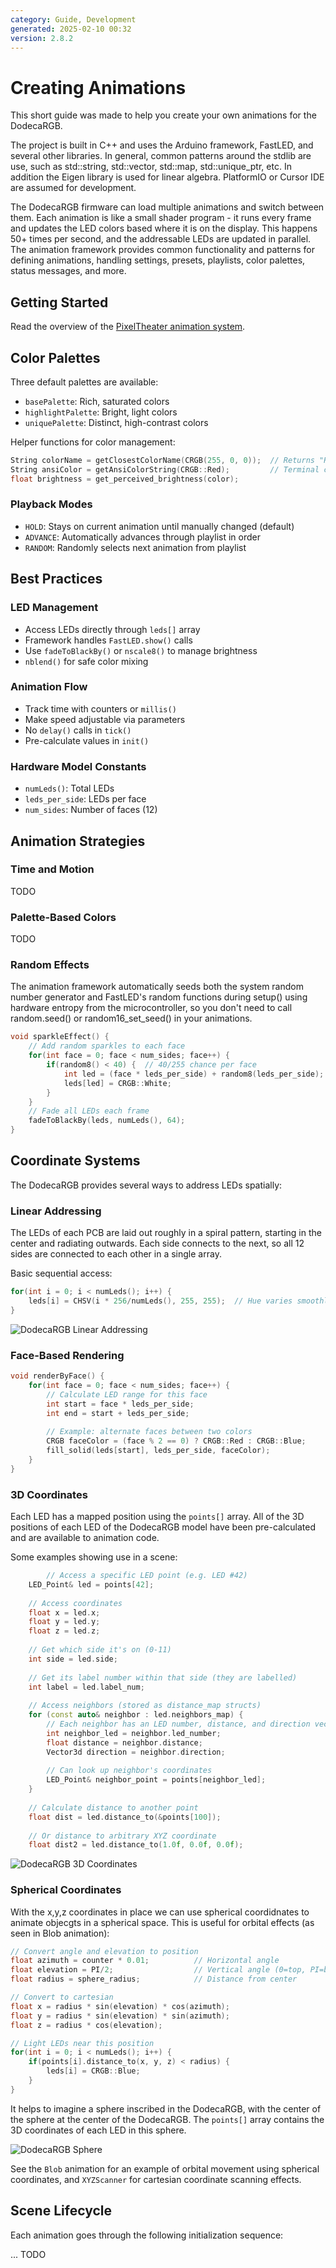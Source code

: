 ```yaml
---
category: Guide, Development
generated: 2025-02-10 00:32
version: 2.8.2
---
```


# Creating Animations

This short guide was made to help you create your own animations for the DodecaRGB. 

The project is built in C++ and uses the Arduino framework, FastLED, and several other libraries. In general, common patterns around the stdlib are use, such as std::string, std::vector, std::map, std::unique_ptr, etc. In addition the Eigen library is used for linear algebra. PlatformIO or Cursor IDE are assumed for development.

The DodecaRGB firmware can load multiple animations and switch between them. Each animation is like a small shader program - it runs every frame and updates the LED colors based where it is on the display. This happens 50+ times per second, and the addressable LEDs are updated in parallel. The animation framework provides common functionality and patterns for defining animations, handling settings, presets, playlists, color palettes, status messages, and more.

## Getting Started

Read the overview of the [PixelTheater animation system](PixelTheater/README.md).

## Color Palettes

Three default palettes are available:

- `basePalette`: Rich, saturated colors
- `highlightPalette`: Bright, light colors
- `uniquePalette`: Distinct, high-contrast colors

Helper functions for color management:

```cpp
String colorName = getClosestColorName(CRGB(255, 0, 0));  // Returns "Red"
String ansiColor = getAnsiColorString(CRGB::Red);         // Terminal color
float brightness = get_perceived_brightness(color);
```


### Playback Modes

- `HOLD`: Stays on current animation until manually changed (default)
- `ADVANCE`: Automatically advances through playlist in order
- `RANDOM`: Randomly selects next animation from playlist

## Best Practices

### LED Management

- Access LEDs directly through `leds[]` array
- Framework handles `FastLED.show()` calls
- Use `fadeToBlackBy()` or `nscale8()` to manage brightness
- `nblend()` for safe color mixing

### Animation Flow

- Track time with counters or `millis()`
- Make speed adjustable via parameters
- No `delay()` calls in `tick()`
- Pre-calculate values in `init()`

### Hardware Model Constants

- `numLeds()`: Total LEDs
- `leds_per_side`: LEDs per face
- `num_sides`: Number of faces (12)

## Animation Strategies

### Time and Motion

TODO

### Palette-Based Colors

TODO

### Random Effects

The animation framework automatically seeds both the system random number generator and FastLED's random functions during setup() using hardware entropy from the microcontroller, so you don't need to call random.seed() or random16_set_seed() in your animations.

```cpp
void sparkleEffect() {
    // Add random sparkles to each face
    for(int face = 0; face < num_sides; face++) {
        if(random8() < 40) {  // 40/255 chance per face
            int led = (face * leds_per_side) + random8(leds_per_side);
            leds[led] = CRGB::White;
        }
    }
    // Fade all LEDs each frame
    fadeToBlackBy(leds, numLeds(), 64);
}
```

## Coordinate Systems

The DodecaRGB provides several ways to address LEDs spatially:

### Linear Addressing

The LEDs of each PCB are laid out roughly in a spiral pattern, starting in the center and radiating outwards. Each side connects to the next, so all 12 sides are connected to each other in a single array.

Basic sequential access:

```cpp
for(int i = 0; i < numLeds(); i++) {
    leds[i] = CHSV(i * 256/numLeds(), 255, 255);  // Hue varies smoothly across LEDs
}
```

![DodecaRGB Linear Addressing](../images/pcb-leds.png)

### Face-Based Rendering

```cpp
void renderByFace() {
    for(int face = 0; face < num_sides; face++) {
        // Calculate LED range for this face
        int start = face * leds_per_side;
        int end = start + leds_per_side;
        
        // Example: alternate faces between two colors
        CRGB faceColor = (face % 2 == 0) ? CRGB::Red : CRGB::Blue;
        fill_solid(leds[start], leds_per_side, faceColor);
    }
}
```

### 3D Coordinates

Each LED has a mapped position using the `points[]` array. All of the 3D positions of each LED of the DodecaRGB model have been pre-calculated and are available to animation code.

Some examples showing use in a scene:

```cpp
        // Access a specific LED point (e.g. LED #42)
    LED_Point& led = points[42];
    
    // Access coordinates
    float x = led.x;
    float y = led.y;
    float z = led.z;
    
    // Get which side it's on (0-11)
    int side = led.side;
    
    // Get its label number within that side (they are labelled)
    int label = led.label_num;
    
    // Access neighbors (stored as distance_map structs)
    for (const auto& neighbor : led.neighbors_map) {
        // Each neighbor has an LED number, distance, and direction vector
        int neighbor_led = neighbor.led_number;
        float distance = neighbor.distance;
        Vector3d direction = neighbor.direction;
        
        // Can look up neighbor's coordinates
        LED_Point& neighbor_point = points[neighbor_led];
    }
    
    // Calculate distance to another point
    float dist = led.distance_to(&points[100]);
    
    // Or distance to arbitrary XYZ coordinate
    float dist2 = led.distance_to(1.0f, 0.0f, 0.0f);
```

![DodecaRGB 3D Coordinates](../images/leds-3d-space.png)

### Spherical Coordinates

With the x,y,z coordinates in place we can use spherical coordidnates to animate objecgts in a spherical space. This is useful for orbital effects (as seen in Blob animation):

```cpp
// Convert angle and elevation to position
float azimuth = counter * 0.01;          // Horizontal angle
float elevation = PI/2;                  // Vertical angle (0=top, PI=bottom)
float radius = sphere_radius;            // Distance from center

// Convert to cartesian
float x = radius * sin(elevation) * cos(azimuth);
float y = radius * sin(elevation) * sin(azimuth);
float z = radius * cos(elevation);

// Light LEDs near this position
for(int i = 0; i < numLeds(); i++) {
    if(points[i].distance_to(x, y, z) < radius) {
        leds[i] = CRGB::Blue;
    }
}
```

It helps to imagine a sphere inscribed in the DodecaRGB, with the center of the sphere at the center of the DodecaRGB. The `points[]` array contains the 3D coordinates of each LED in this sphere.

![DodecaRGB Sphere](../images/dodeca-sphere.png)

See the `Blob` animation for an example of orbital movement using spherical coordinates, and `XYZScanner` for cartesian coordinate scanning effects.

## Scene Lifecycle

Each animation goes through the following initialization sequence:

... TODO
